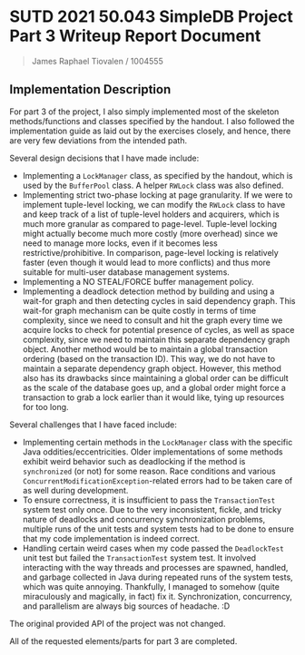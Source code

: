 # SUTD 2021 50.043 SimpleDB Project Part 3 Writeup Report Document

> James Raphael Tiovalen / 1004555

## Implementation Description

For part 3 of the project, I also simply implemented most of the skeleton methods/functions and classes specified by the handout. I also followed the implementation guide as laid out by the exercises closely, and hence, there are very few deviations from the intended path.

Several design decisions that I have made include:

- Implementing a `LockManager` class, as specified by the handout, which is used by the `BufferPool` class. A helper `RWLock` class was also defined.
- Implementing strict two-phase locking at page granularity. If we were to implement tuple-level locking, we can modify the `RWLock` class to have and keep track of a list of tuple-level holders and acquirers, which is much more granular as compared to page-level. Tuple-level locking might actually become much more costly (more overhead) since we need to manage more locks, even if it becomes less restrictive/prohibitive. In comparison, page-level locking is relatively faster (even though it would lead to more conflicts) and thus more suitable for multi-user database management systems.
- Implementing a NO STEAL/FORCE buffer management policy.
- Implementing a deadlock detection method by building and using a wait-for graph and then detecting cycles in said dependency graph. This wait-for graph mechanism can be quite costly in terms of time complexity, since we need to consult and hit the graph every time we acquire locks to check for potential presence of cycles, as well as space complexity, since we need to maintain this separate dependency graph object. Another method would be to maintain a global transaction ordering (based on the transaction ID). This way, we do not have to maintain a separate dependency graph object. However, this method also has its drawbacks since maintaining a global order can be difficult as the scale of the database goes up, and a global order might force a transaction to grab a lock earlier than it would like, tying up resources for too long.

Several challenges that I have faced include:

- Implementing certain methods in the `LockManager` class with the specific Java oddities/eccentricities. Older implementations of some methods exhibit weird behavior such as deadlocking if the method is `synchronized` (or not) for some reason. Race conditions and various `ConcurrentModificationException`-related errors had to be taken care of as well during development.
- To ensure correctness, it is insufficient to pass the `TransactionTest` system test only once. Due to the very inconsistent, fickle, and tricky nature of deadlocks and concurrency synchronization problems, multiple runs of the unit tests and system tests had to be done to ensure that my code implementation is indeed correct.
- Handling certain weird cases when my code passed the `DeadlockTest` unit test but failed the `TransactionTest` system test. It involved interacting with the way threads and processes are spawned, handled, and garbage collected in Java during repeated runs of the system tests, which was quite annoying. Thankfully, I managed to somehow (quite miraculously and magically, in fact) fix it. Synchronization, concurrency, and parallelism are always big sources of headache. :D

The original provided API of the project was not changed.

All of the requested elements/parts for part 3 are completed.
